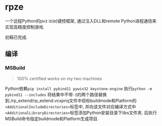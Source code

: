 # rpze

一个远程Python的pvz iz(e)键控框架, 通过注入DLL和remote Python进程通信来实现高精度控制游戏.

初稿已完成.

## 编译

### MSBuild

> 100% certified works on my two machines

Python依赖`pip install pybind11 pywin32 keystone-engine`
执行`python -m pybind11 --includes` 将结果中不带`-I`的两个路径替换到./rp_extend/rp_extend.vcxproj文件中目标buildmode和Platform的`<AdditionalIncludeDirectories>`标签中, 并向该文件对应编译方式中`<AdditionalLibraryDirectories>`标签添加Python安装目录下libs文件夹. 后执行MSBuild命令指定buildmode和Platform生成项目.
